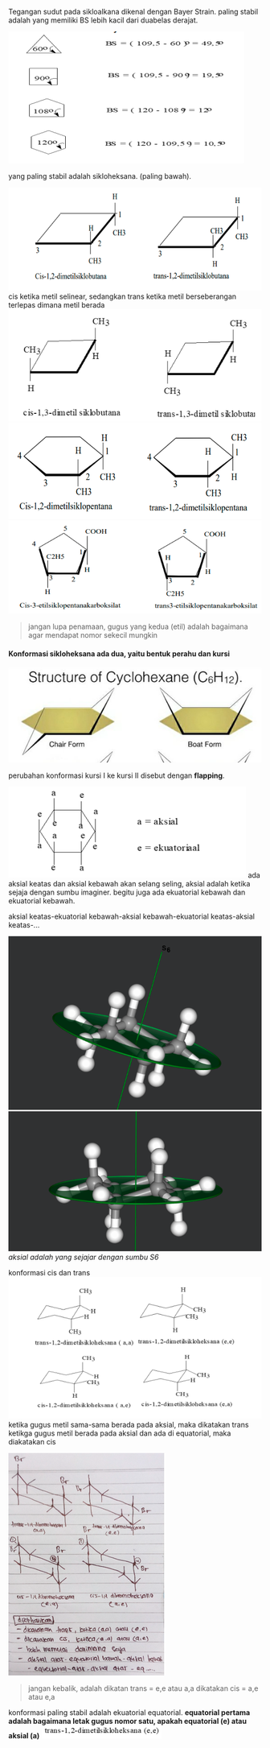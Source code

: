 Tegangan sudut pada sikloalkana dikenal dengan Bayer Strain. paling stabil adalah yang memiliki BS lebih kacil dari duabelas derajat.

![ade1ea17ad29a47c24f50a73a9fdf90f.png](../../../../_resources/ade1ea17ad29a47c24f50a73a9fdf90f.png)

yang paling stabil adalah sikloheksana. (paling bawah). 

![8142934a084ee205208bce4ea98c7c1d.png](../../../../_resources/8142934a084ee205208bce4ea98c7c1d.png)
cis ketika metil selinear, sedangkan trans ketika metil berseberangan terlepas dimana metil berada
![caa11cdc8ee6b6b5c3b92b5fba0b7e8e.png](../../../../_resources/caa11cdc8ee6b6b5c3b92b5fba0b7e8e.png)
![5f24394a8193c9a0b2ed0ad012e55415.png](../../../../_resources/5f24394a8193c9a0b2ed0ad012e55415.png)
![0c9e973fc255ed8c9eb10dbe0825510b.png](../../../../_resources/0c9e973fc255ed8c9eb10dbe0825510b.png)

> jangan lupa penamaan, gugus yang kedua (etil) adalah bagaimana agar mendapat nomor sekecil mungkin

#### Konformasi sikloheksana ada dua, yaitu bentuk perahu dan kursi
![70224ba6e703c12b06cc178b4a153c9c.png](../../../../_resources/70224ba6e703c12b06cc178b4a153c9c.png)

perubahan konformasi kursi I ke kursi II disebut dengan **flapping**.

![29cb18aa970640c4bff5b1b0deac310a.png](../../../../_resources/29cb18aa970640c4bff5b1b0deac310a.png)
ada aksial keatas dan aksial kebawah akan selang seling, aksial adalah ketika sejaja dengan sumbu imaginer. begitu juga ada ekuatorial kebawah dan ekuatorial kebawah. 

aksial keatas-ekuatorial kebawah-aksial kebawah-ekuatorial keatas-aksial keatas-...

![bb4492b8b5082023a4151a710ead05a8.png](../../../../_resources/bb4492b8b5082023a4151a710ead05a8.png)
![7d079f92c52e56214156ad55f44f7685.png](../../../../_resources/7d079f92c52e56214156ad55f44f7685.png)
*aksial adalah yang sejajar dengan sumbu S6*

konformasi cis dan trans
![82305211af01b3407ac3f2951dbbc36a.png](../../../../_resources/82305211af01b3407ac3f2951dbbc36a.png)
ketika gugus metil sama-sama berada pada aksial, maka dikatakan trans
ketikga gugus metil berada pada aksial dan ada di equatorial, maka diakatakan cis

![8ae02bc364d8257830ce5caf122af6b0.png](../../../../_resources/8ae02bc364d8257830ce5caf122af6b0.png)

> jangan kebalik, adalah dikatan trans = e,e atau a,a dikatakan cis = a,e atau e,a

konformasi paling stabil adalah ekuatorial equatorial. **equatorial pertama adalah bagaimana letak gugus nomor satu, apakah equatorial (e) atau aksial (a)**
![427e5db9c3df897b6b01f4868fad6969.png](../../../../_resources/427e5db9c3df897b6b01f4868fad6969.png)

